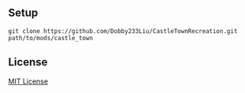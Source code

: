 ## Setup

```
git clone https://github.com/Dobby233Liu/CastleTownRecreation.git path/to/mods/castle_town
```

## License

[MIT License](LICENSE.txt)